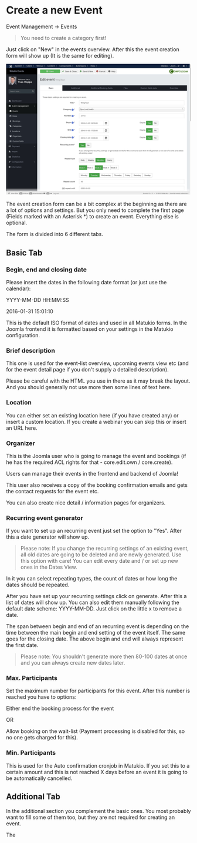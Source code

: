 # Create a new Event

Event Management -> Events

> You need to create a category first!

Just click on "New" in the events overview. After this the event creation form will show up (It is the same for editing).

![](event-new.jpg)

The event creation form can be a bit complex at the beginning as there are a lot of options and settings. But you only need to complete the first page (Fields marked with an Asterisk *) to create an event. Everything else is optional.

The form is divided into 6 different tabs.

## Basic Tab

### Begin, end and closing date

Please insert the dates in the following date format (or just use the calendar):

YYYY-MM-DD HH:MM:SS

2016-01-31 15:01:10

This is the default ISO format of dates and used in all Matukio forms. In the Joomla frontend it is formatted based on your settings in the Matukio configuration.

### Brief description

This one is used for the event-list overview, upcoming events view etc (and for the event detail page if you don't supply a detailed description).

Please be careful with the HTML you use in there as it may break the layout. And you should generally not use more then some lines of text here.

### Location

You can either set an existing location here (if you have created any) or insert a custom location. If you create a webinar you can skip this or insert an URL here.

### Organizer

This is the Joomla user who is going to manage the event and bookings (if he has the required ACL rights for that - core.edit.own / core.create). 

Users can manage their events in the frontend and backend of Joomla!

This user also receives a copy of the booking confirmation emails and gets the contact requests for the event etc.

You can also create nice detail / information pages for organizers.

### Recurring event generator

If you want to set up an recurring event just set the option to "Yes". After this a date generator will show up.

> Please note: If you change the recurring settings of an existing event, all old dates are going to be deleted and are newly generated. Use this option with care! You can edit every date and / or set up new ones in the Dates View.

In it you can select repeating types, the count of dates or how long the dates should be repeated.

After you have set up your recurring settings click on generate. After this a list of dates will show up. You can also edit them manually following the default date scheme: YYYY-MM-DD. Just click on the little x to remove a date.

The span between begin and end of an recurring event is depending on the time between the main begin and end setting of the event itself. The same goes for the closing date. The above begin and end will always represent the first date.

> Please note: You shouldn't generate more then 80-100 dates at once and you can always create new dates later.

### Max. Participants

Set the maximum number for participants for this event. After this number is reached you have to options:

Either end the booking process for the event

OR

Allow booking on the wait-list (Payment processing is disabled for this, so no one gets charged for this).

### Min. Participants

This is used for the Auto confirmation cronjob in Matukio. If you set this to a certain amount and this is not reached X days before an event it is going to be automatically cancelled.

## Additional Tab

In the additional section you complement the basic ones. You most probably want to fill some of them too, but they are not required for creating an event.

The 

